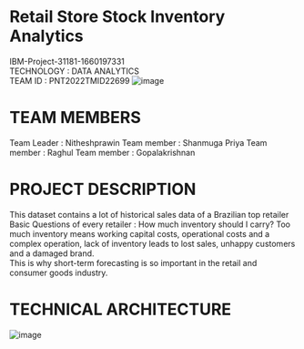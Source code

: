 # Retail Store Stock Inventory Analytics
IBM-Project-31181-1660197331<br>
TECHNOLOGY : DATA ANALYTICS<br>
TEAM ID : PNT2022TMID22699
![image](https://user-images.githubusercontent.com/67099475/203354219-732d7be6-9fc6-42f6-ad52-b4320496605d.png)
# TEAM MEMBERS 
Team Leader : Nitheshprawin
Team member : Shanmuga Priya
Team member : Raghul
Team member : Gopalakrishnan
# PROJECT DESCRIPTION
This dataset contains a lot of historical sales data of a Brazilian top retailer<br>
Basic Questions of every retailer : How much inventory should I carry?  Too much inventory means working capital costs, operational costs and a complex operation, lack of inventory leads to lost sales, unhappy customers and a damaged brand.<br>
This is why short-term forecasting is so important in the retail and consumer goods industry.
# TECHNICAL ARCHITECTURE
![image](https://user-images.githubusercontent.com/67099475/203354868-c3ac4c04-7599-4148-81c3-0df728b1def3.png)
